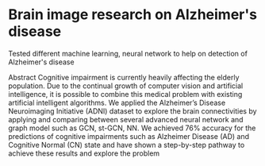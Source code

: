 # Brain image research on Alzheimer's disease
Tested different machine learning, neural network to help on detection of Alzheimer's disease

Abstract 
Cognitive impairment is currently heavily affecting
the elderly population. Due to the continual growth of computer
vision and artificial intelligence, it is possible to combine this
medical problem with existing artificial intelligent algorithms. We
applied the Alzheimer’s Disease Neuroimaging Initiative (ADNI)
dataset to explore the brain connectivities by applying and
comparing between several advanced neural network and graph
model such as GCN, st-GCN, NN. We achieved 76% accuracy
for the predictions of cognitive impairments such as Alzheimer
Disease (AD) and Cognitive Normal (CN) state and have shown
a step-by-step pathway to achieve these results and explore the
problem
